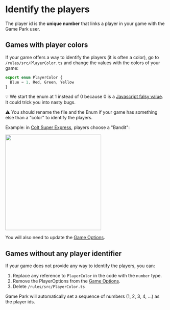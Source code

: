 # Identify the players

The player id is the **unique number** that links a player in your game with the Game Park user.

## Games with player colors

If your game offers a way to identify the players (it is often a color), go to `/rules/src/PlayerColor.ts` and change the values with the colors of your game:
```ts
export enum PlayerColor {
  Blue = 1, Red, Green, Yellow
}
```

:bulb: We start the enum at 1 instead of 0 because 0 is a [Javascript falsy value](https://developer.mozilla.org/en-US/docs/Glossary/Falsy). It could trick you into nasty bugs.

:warning: You should rename the file and the Enum if your game has something else than a "color" to identify the players.

Example: in [Colt Super Express](https://github.com/gamepark/colt-super-express/blob/main/rules/src/Bandit.ts), players choose a "Bandit":

<img width="300" src="./_media/choose-bandit.jpg"/>

You will also need to update the [Game Options](features/game-options.md?id=players-identifiers).

## Games without any player identifier

If your game does not provide any way to identify the players, you can:

1. Replace any reference to `PlayerColor` in the code with the `number` type.
2. Remove the PlayerOptions from the [Game Options](../game-options.md).
3. Delete `/rules/src/PlayerColor.ts`

Game Park will automatically set a sequence of numbers (1, 2, 3, 4, ...) as the player ids.
